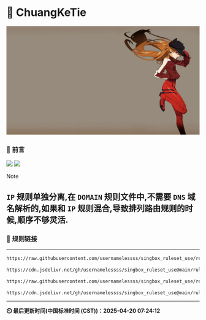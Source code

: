 
# 🧸 ChuangKeTie
![](https://raw.githubusercontent.com/usernamelessss/picture-bed/main/images/202504042256831.jpg)
### 📣 前言
![](https://shields.io/badge/-移除重复规则-ff69b4) ![](https://shields.io/badge/-IP&nbsp;规则单独存放不与&nbsp;DOMAIN&nbsp;等混合-green)
> [!NOTE]
**`IP` 规则单独分离,在 `DOMAIN` 规则文件中,不需要 `DNS` 域名解析的,如果和 `IP` 规则混合,导致排列路由规则的时候,顺序不够灵活.**
---

###  🔗 规则链接
---

```url
https://raw.githubusercontent.com/usernamelessss/singbox_ruleset_use/refs/heads/main/rule/ChuangKeTie/ChuangKeTie_No_IP.json
```

```url
https://cdn.jsdelivr.net/gh/usernamelessss/singbox_ruleset_use@main/rule/ChuangKeTie/ChuangKeTie_No_IP.json
```

```url
https://raw.githubusercontent.com/usernamelessss/singbox_ruleset_use/refs/heads/main/rule/ChuangKeTie/ChuangKeTie_No_IP.srs
```

```url
https://cdn.jsdelivr.net/gh/usernamelessss/singbox_ruleset_use@main/rule/ChuangKeTie/ChuangKeTie_No_IP.srs
```

---
**⏲️ 最后更新时间(中国标准时间 (CST))：2025-04-20 07:24:12**